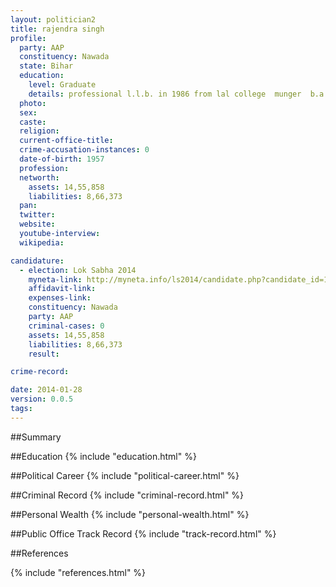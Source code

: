 ```yaml
---
layout: politician2
title: rajendra singh
profile: 
  party: AAP
  constituency: Nawada
  state: Bihar
  education: 
    level: Graduate
    details: professional l.l.b. in 1986 from lal college  munger  b.a in 1978 from k.l.s college  ia in 1976 from k.l.s college  matic in 1974 from gandhi higher school
  photo: 
  sex: 
  caste: 
  religion: 
  current-office-title: 
  crime-accusation-instances: 0
  date-of-birth: 1957
  profession: 
  networth: 
    assets: 14,55,858
    liabilities: 8,66,373
  pan: 
  twitter: 
  website: 
  youtube-interview: 
  wikipedia: 

candidature: 
  - election: Lok Sabha 2014
    myneta-link: http://myneta.info/ls2014/candidate.php?candidate_id=1016
    affidavit-link: 
    expenses-link: 
    constituency: Nawada 
    party: AAP
    criminal-cases: 0
    assets: 14,55,858
    liabilities: 8,66,373
    result:  

crime-record: 

date: 2014-01-28
version: 0.0.5
tags: 
---
```

##Summary


##Education
{% include "education.html" %}


##Political Career
{% include "political-career.html" %}


##Criminal Record
{% include "criminal-record.html" %}


##Personal Wealth
{% include "personal-wealth.html" %}


##Public Office Track Record
{% include "track-record.html" %}


##References


{% include "references.html" %}